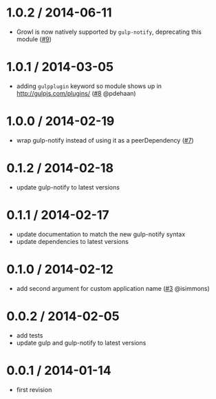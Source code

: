 1.0.2 / 2014-06-11
==================
 * Growl is now natively supported by `gulp-notify`, deprecating this module ([#9][])

[#9]: https://github.com/yannickcr/gulp-notify-growl/issues/9

1.0.1 / 2014-03-05
==================
 * adding `gulpplugin` keyword so module shows up in http://gulpjs.com/plugins/ ([#8][] @pdehaan)

[#8]: https://github.com/yannickcr/gulp-notify-growl/pull/8

1.0.0 / 2014-02-19
==================
 * wrap gulp-notify instead of using it as a peerDependency ([#7][])

[#7]: https://github.com/yannickcr/gulp-notify-growl/issues/7

0.1.2 / 2014-02-18
==================
 * update gulp-notify to latest versions

0.1.1 / 2014-02-17
==================
 * update documentation to match the new gulp-notify syntax
 * update dependencies to latest versions

0.1.0 / 2014-02-12
==================
 * add second argument for custom application name ([#3][] @isimmons)

[#3]: https://github.com/yannickcr/gulp-notify-growl/pull/3

0.0.2 / 2014-02-05
==================
 * add tests
 * update gulp and gulp-notify to latest versions

0.0.1 / 2014-01-14
==================
 * first revision
